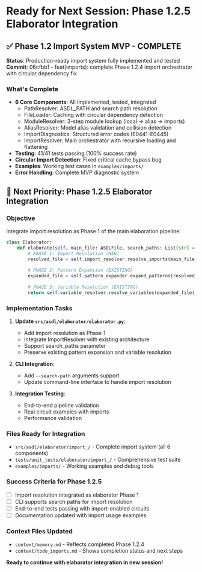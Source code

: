 # Ready for Next Session: Phase 1.2.5 Elaborator Integration

## ✅ Phase 1.2 Import System MVP - COMPLETE

**Status**: Production-ready import system fully implemented and tested
**Commit**: 06cfbb1 - feat(imports): complete Phase 1.2.4 import orchestrator with circular dependency fix

### **What's Complete**
- **6 Core Components**: All implemented, tested, integrated
  - PathResolver: ASDL_PATH and search path resolution
  - FileLoader: Caching with circular dependency detection  
  - ModuleResolver: 3-step module lookup (local → alias → imports)
  - AliasResolver: Model alias validation and collision detection
  - ImportDiagnostics: Structured error codes (E0441-E0445)
  - ImportResolver: Main orchestrator with recursive loading and flattening
- **Testing**: 41/41 tests passing (100% success rate)
- **Circular Import Detection**: Fixed critical cache bypass bug
- **Examples**: Working test cases in `examples/imports/`
- **Error Handling**: Complete MVP diagnostic system

## 🚀 Next Priority: Phase 1.2.5 Elaborator Integration

### **Objective**
Integrate import resolution as Phase 1 of the main elaboration pipeline:
```python
class Elaborator:
    def elaborate(self, main_file: ASDLFile, search_paths: List[str] = None) -> ASDLFile:
        # PHASE 1: Import Resolution (NEW)
        resolved_file = self.import_resolver.resolve_imports(main_file, search_paths)
        
        # PHASE 2: Pattern Expansion (EXISTING)
        expanded_file = self.pattern_expander.expand_patterns(resolved_file)
        
        # PHASE 3: Variable Resolution (EXISTING)
        return self.variable_resolver.resolve_variables(expanded_file)
```

### **Implementation Tasks**
1. **Update `src/asdl/elaborator/elaborator.py`**:
   - Add import resolution as Phase 1
   - Integrate ImportResolver with existing architecture
   - Support search_paths parameter
   - Preserve existing pattern expansion and variable resolution

2. **CLI Integration**:
   - Add `--search-path` arguments support
   - Update command-line interface to handle import resolution

3. **Integration Testing**:
   - End-to-end pipeline validation
   - Real circuit examples with imports
   - Performance validation

### **Files Ready for Integration**
- `src/asdl/elaborator/import_/` - Complete import system (all 6 components)
- `tests/unit_tests/elaborator/import_/` - Comprehensive test suite
- `examples/imports/` - Working examples and debug tools

### **Success Criteria for Phase 1.2.5**
- [ ] Import resolution integrated as elaborator Phase 1
- [ ] CLI supports search paths for import resolution
- [ ] End-to-end tests passing with import-enabled circuits
- [ ] Documentation updated with import usage examples

### **Context Files Updated**
- `context/memory.md` - Reflects completed Phase 1.2.4
- `context/todo_imports.md` - Shows completion status and next steps

**Ready to continue with elaborator integration in new session!**